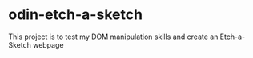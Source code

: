 # odin-etch-a-sketch
This project is to test my DOM manipulation skills and create an Etch-a-Sketch webpage
